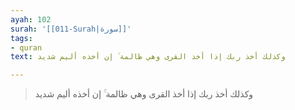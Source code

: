 ```yaml
---
ayah: 102
surah: '[[011-Surah|سورة]]'
tags:
- quran
text: وكذلك أخذ ربك إذا أخذ القرى وهي ظالمة ۚ إن أخذه أليم شديد

---
```

> وكذلك أخذ ربك إذا أخذ القرى وهي ظالمة ۚ إن أخذه أليم شديد
